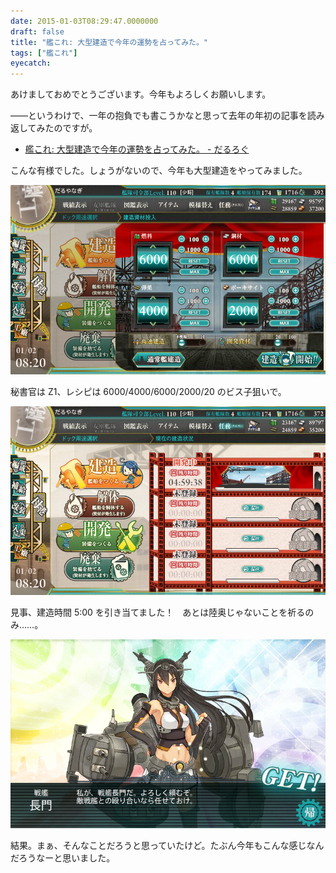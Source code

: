 ```yaml
---
date: 2015-01-03T08:29:47.0000000
draft: false
title: "艦これ: 大型建造で今年の運勢を占ってみた。"
tags: ["艦これ"]
eyecatch: 
---
```

<p>あけましておめでとうございます。今年もよろしくお願いします。</p><p>――というわけで、一年の抱負でも書こうかなと思って去年の年初の記事を読み返してみたのですが。</p>

<ul>
<li><a href="https://blog.daruyanagi.jp/entry/2014/01/01/174309">&#x8266;&#x3053;&#x308C;: &#x5927;&#x578B;&#x5EFA;&#x9020;&#x3067;&#x4ECA;&#x5E74;&#x306E;&#x904B;&#x52E2;&#x3092;&#x5360;&#x3063;&#x3066;&#x307F;&#x305F;&#x3002; - &#x3060;&#x308B;&#x308D;&#x3050;</a></li>
</ul><p>こんな有様でした。しょうがないので、今年も大型建造をやってみました。</p><p><span itemscope itemtype="http://schema.org/Photograph"><img src="20150103082812.png" alt="f:id:daruyanagi:20150103082812p:plain" title="f:id:daruyanagi:20150103082812p:plain" class="hatena-fotolife" itemprop="image"></span></p><p>秘書官は Z1、レシピは 6000/4000/6000/2000/20 のビス子狙いで。</p><p><span itemscope itemtype="http://schema.org/Photograph"><img src="20150103082824.png" alt="f:id:daruyanagi:20150103082824p:plain" title="f:id:daruyanagi:20150103082824p:plain" class="hatena-fotolife" itemprop="image"></span></p><p>見事、建造時間 5:00 を引き当てました！　あとは陸奥じゃないことを祈るのみ……。</p><p><span itemscope itemtype="http://schema.org/Photograph"><img src="20150103082902.png" alt="f:id:daruyanagi:20150103082902p:plain" title="f:id:daruyanagi:20150103082902p:plain" class="hatena-fotolife" itemprop="image"></span></p><p>結果。まぁ、そんなことだろうと思っていたけど。たぶん今年もこんな感じなんだろうなーと思いました。</p>
